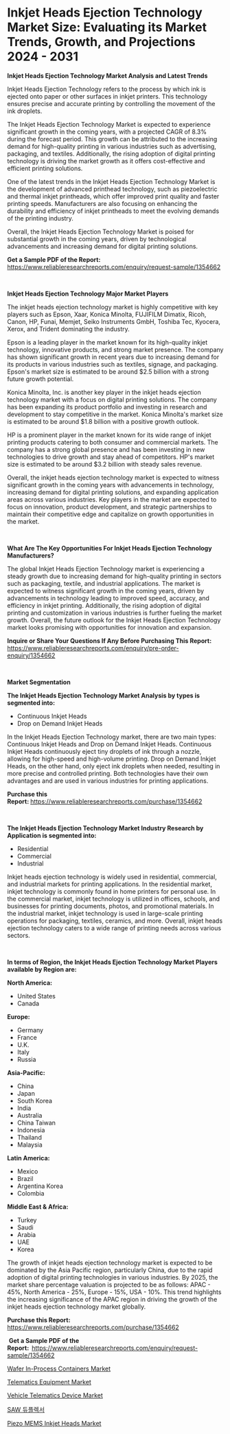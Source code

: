 <p><h1>Inkjet Heads Ejection Technology Market Size: Evaluating its Market Trends, Growth, and Projections 2024 - 2031</h1></p><p><strong>Inkjet Heads Ejection Technology Market Analysis and Latest Trends</strong></p>
<p><p>Inkjet Heads Ejection Technology refers to the process by which ink is ejected onto paper or other surfaces in inkjet printers. This technology ensures precise and accurate printing by controlling the movement of the ink droplets.</p><p>The Inkjet Heads Ejection Technology Market is expected to experience significant growth in the coming years, with a projected CAGR of 8.3% during the forecast period. This growth can be attributed to the increasing demand for high-quality printing in various industries such as advertising, packaging, and textiles. Additionally, the rising adoption of digital printing technology is driving the market growth as it offers cost-effective and efficient printing solutions.</p><p>One of the latest trends in the Inkjet Heads Ejection Technology Market is the development of advanced printhead technology, such as piezoelectric and thermal inkjet printheads, which offer improved print quality and faster printing speeds. Manufacturers are also focusing on enhancing the durability and efficiency of inkjet printheads to meet the evolving demands of the printing industry.</p><p>Overall, the Inkjet Heads Ejection Technology Market is poised for substantial growth in the coming years, driven by technological advancements and increasing demand for digital printing solutions.</p></p>
<p><strong>Get a Sample PDF of the Report:&nbsp;</strong> <a href="https://www.reliableresearchreports.com/enquiry/request-sample/1354662">https://www.reliableresearchreports.com/enquiry/request-sample/1354662</a></p>
<p>&nbsp;</p>
<p><strong>Inkjet Heads Ejection Technology Major Market Players</strong></p>
<p><p>The inkjet heads ejection technology market is highly competitive with key players such as Epson, Xaar, Konica Minolta, FUJIFILM Dimatix, Ricoh, Canon, HP, Funai, Memjet, Seiko Instruments GmbH, Toshiba Tec, Kyocera, Xerox, and Trident dominating the industry. </p><p>Epson is a leading player in the market known for its high-quality inkjet technology, innovative products, and strong market presence. The company has shown significant growth in recent years due to increasing demand for its products in various industries such as textiles, signage, and packaging. Epson's market size is estimated to be around $2.5 billion with a strong future growth potential.</p><p>Konica Minolta, Inc. is another key player in the inkjet heads ejection technology market with a focus on digital printing solutions. The company has been expanding its product portfolio and investing in research and development to stay competitive in the market. Konica Minolta's market size is estimated to be around $1.8 billion with a positive growth outlook.</p><p>HP is a prominent player in the market known for its wide range of inkjet printing products catering to both consumer and commercial markets. The company has a strong global presence and has been investing in new technologies to drive growth and stay ahead of competitors. HP's market size is estimated to be around $3.2 billion with steady sales revenue.</p><p>Overall, the inkjet heads ejection technology market is expected to witness significant growth in the coming years with advancements in technology, increasing demand for digital printing solutions, and expanding application areas across various industries. Key players in the market are expected to focus on innovation, product development, and strategic partnerships to maintain their competitive edge and capitalize on growth opportunities in the market.</p></p>
<p>&nbsp;</p>
<p><strong>What Are The Key Opportunities For Inkjet Heads Ejection Technology Manufacturers?</strong></p>
<p><p>The global Inkjet Heads Ejection Technology market is experiencing a steady growth due to increasing demand for high-quality printing in sectors such as packaging, textile, and industrial applications. The market is expected to witness significant growth in the coming years, driven by advancements in technology leading to improved speed, accuracy, and efficiency in inkjet printing. Additionally, the rising adoption of digital printing and customization in various industries is further fueling the market growth. Overall, the future outlook for the Inkjet Heads Ejection Technology market looks promising with opportunities for innovation and expansion.</p></p>
<p><strong>Inquire or Share Your Questions If Any Before Purchasing This Report:</strong> <a href="https://www.reliableresearchreports.com/enquiry/pre-order-enquiry/1354662">https://www.reliableresearchreports.com/enquiry/pre-order-enquiry/1354662</a></p>
<p>&nbsp;</p>
<p><strong>Market Segmentation</strong></p>
<p><strong>The Inkjet Heads Ejection Technology Market Analysis by types is segmented into:</strong></p>
<p><ul><li>Continuous Inkjet Heads</li><li>Drop on Demand Inkjet Heads</li></ul></p>
<p><p>In the Inkjet Heads Ejection Technology market, there are two main types: Continuous Inkjet Heads and Drop on Demand Inkjet Heads. Continuous Inkjet Heads continuously eject tiny droplets of ink through a nozzle, allowing for high-speed and high-volume printing. Drop on Demand Inkjet Heads, on the other hand, only eject ink droplets when needed, resulting in more precise and controlled printing. Both technologies have their own advantages and are used in various industries for printing applications.</p></p>
<p><strong>Purchase this Report:&nbsp;</strong><a href="https://www.reliableresearchreports.com/purchase/1354662">https://www.reliableresearchreports.com/purchase/1354662</a></p>
<p>&nbsp;</p>
<p><strong>The Inkjet Heads Ejection Technology Market Industry Research by Application is segmented into:</strong></p>
<p><ul><li>Residential</li><li>Commercial</li><li>Industrial</li></ul></p>
<p><p>Inkjet heads ejection technology is widely used in residential, commercial, and industrial markets for printing applications. In the residential market, inkjet technology is commonly found in home printers for personal use. In the commercial market, inkjet technology is utilized in offices, schools, and businesses for printing documents, photos, and promotional materials. In the industrial market, inkjet technology is used in large-scale printing operations for packaging, textiles, ceramics, and more. Overall, inkjet heads ejection technology caters to a wide range of printing needs across various sectors.</p></p>
<p>&nbsp;</p>
<p><strong>In terms of Region, the Inkjet Heads Ejection Technology Market Players available by Region are:</strong></p>
<p>
    <p> <strong> North America: </strong>
        <ul>
            <li>United States</li>
            <li>Canada</li>
        </ul>
        </p> 
    <p> <strong> Europe: </strong>
        <ul>
            <li>Germany</li>
            <li>France</li>
            <li>U.K.</li>
            <li>Italy</li>
            <li>Russia</li>
        </ul>
        </p> 
    <p> <strong> Asia-Pacific: </strong>
        <ul>
            <li>China</li>
            <li>Japan</li>
            <li>South Korea</li>
            <li>India</li>
            <li>Australia</li>
            <li>China Taiwan</li>
            <li>Indonesia</li>
            <li>Thailand</li>
            <li>Malaysia</li>
        </ul>
        </p> 
    <p> <strong> Latin America: </strong>
        <ul>
            <li>Mexico</li>
            <li>Brazil</li>
            <li>Argentina Korea</li>
            <li>Colombia</li>
        </ul>
        </p> 
    <p> <strong> Middle East & Africa: </strong>
        <ul>
            <li>Turkey</li>
            <li>Saudi</li>
            <li>Arabia</li>
            <li>UAE</li>
            <li>Korea</li>
        </ul>
    </p>
    </p>
<p><p>The growth of inkjet heads ejection technology market is expected to be dominated by the Asia Pacific region, particularly China, due to the rapid adoption of digital printing technologies in various industries. By 2025, the market share percentage valuation is projected to be as follows: APAC - 45%, North America - 25%, Europe - 15%, USA - 10%. This trend highlights the increasing significance of the APAC region in driving the growth of the inkjet heads ejection technology market globally.</p></p>
<p><strong>Purchase this Report: </strong><a href="https://www.reliableresearchreports.com/purchase/1354662">https://www.reliableresearchreports.com/purchase/1354662</a></p>
<p>&nbsp;<strong>Get a Sample PDF of the Report:&nbsp;&nbsp;</strong><a href="https://www.reliableresearchreports.com/enquiry/request-sample/1354662">https://www.reliableresearchreports.com/enquiry/request-sample/1354662</a></p>
<p><strong></strong></p>
<p><p><a href="https://github.com/jsmusil/Market-Research-Report-List-2/blob/main/wafer-in-process-containers-market.md">Wafer In-Process Containers Market</a></p><p><a href="https://issuu.com/reportprime-2/docs/telematics-equipment-market-size-2030.pptx">Telematics Equipment Market</a></p><p><a href="https://issuu.com/reportprime-2/docs/vehicle-telematics-device-market-size-2030.pptx">Vehicle Telematics Device Market</a></p><p><a href="https://github.com/iansanftyord09878/Market-Research-Report-List-1/blob/main/567580312802.md">SAW 듀플렉서</a></p><p><a href="https://github.com/yemakinde/Market-Research-Report-List-2/blob/main/piezo-mems-inkjet-heads-market.md">Piezo MEMS Inkjet Heads Market</a></p></p>